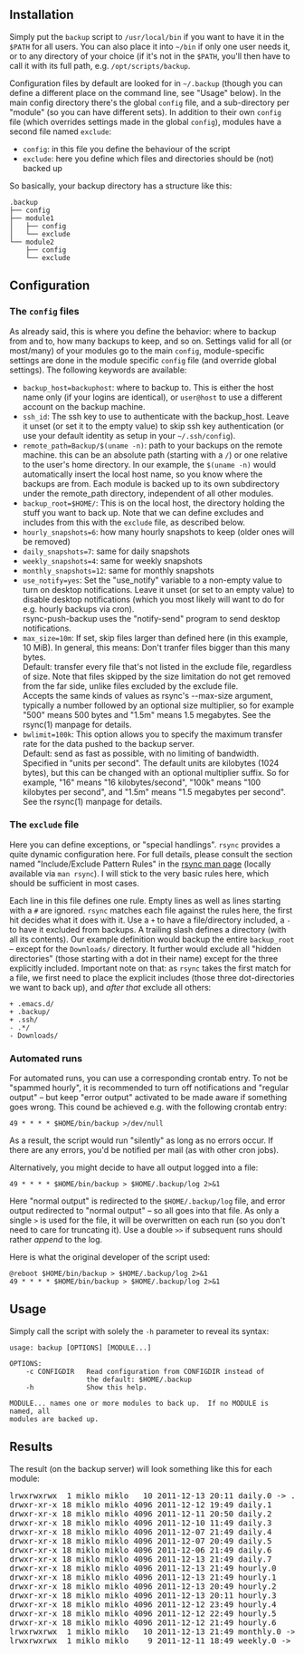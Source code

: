 ## Installation

Simply put the `backup` script to `/usr/local/bin` if you want to have it in
the `$PATH` for all users. You can also place it into `~/bin` if only one
user needs it, or to any directory of your choice (if it's not in the `$PATH`,
you'll then have to call it with its full path, e.g. `/opt/scripts/backup`.

Configuration files by default are looked for in `~/.backup` (though you can
define a different place on the command line, see "Usage" below). In the main
config directory there's the global `config` file, and a sub-directory per
"module" (so you can have different sets). In addition to their own `config`
file (which overrides settings made in the global `config`), modules have a
second file named `exclude`:

* `config`: in this file you define the behaviour of the script
* `exclude`: here you define which files and directories should be (not)
  backed up

So basically, your backup directory has a structure like this:

    .backup
    ├── config
    ├── module1
    │   ├── config
    │   └── exclude
    └── module2
        ├── config
        └── exclude


## Configuration
### The `config` files
As already said, this is where you define the behavior: where to backup from
and to, how many backups to keep, and so on. Settings valid for all (or
most/many) of your modules go to the main `config`, module-specific settings
are done in the module specific `config` file (and override global settings).
The following keywords are available:

* `backup_host=backuphost`: where to backup to. This is either the host name
  only (if your logins are identical), or `user@host` to use a different account
  on the backup machine.
* `ssh_id`: The ssh key to use to authenticate with the backup_host. Leave it unset
  (or set it to the empty value) to skip ssh key authentication (or use your
  default identity as setup in your `~/.ssh/config`).
* `remote_path=Backup/$(uname -n)`: path to your backups on the remote machine.
  this can be an absolute path (starting with a `/`) or one relative to the
  user's home directory. In our example, the `$(uname -n)` would automatically
  insert the local host name, so you know where the backups are from.  Each
  module is backed up to its own subdirectory under the remote_path
  directory, independent of all other modules.
* `backup_root=$HOME/`: This is on the local host, the directory holding the
  stuff you want to back up. Note that we can define excludes and includes from
  this with the `exclude` file, as described below.
* `hourly_snapshots=6`: how many hourly snapshots to keep (older ones will be removed)
* `daily_snapshots=7`: same for daily snapshots
* `weekly_snapshots=4`: same for weekly snapshots
* `monthly_snapshots=12`: same for monthly snapshots
* `use_notify=yes`: Set the "use_notify" variable to a non-empty value to turn
   on desktop notifications. Leave it unset (or set to an empty value) to disable
   desktop notifications (which you most likely will want to do for e.g. hourly
   backups via cron).  
   rsync-push-backup uses the "notify-send" program to send desktop notifications.
* `max_size=10m`: If set, skip files larger than defined here (in this example,
   10 MiB). In general, this means: Don't tranfer files bigger than this many
   bytes.  
   Default: transfer every file that's not listed in the exclude file, regardless
   of size. Note that files skipped by the size limitation do not get removed
   from the far side, unlike files excluded by the exclude file.  
   Accepts the same kinds of values as rsync's --max-size argument,
   typically a number followed by an optional size multiplier, so for
   example "500" means 500 bytes and "1.5m" means 1.5 megabytes.  See the
   rsync(1) manpage for details.
* `bwlimit=100k`: This  option allows you to specify the maximum transfer rate
   for the data pushed to the backup server.   
   Default: send as fast as possible, with no limiting of bandwidth.  
   Specified in "units per second". The default units are kilobytes (1024
   bytes), but this can be changed with an optional multiplier suffix.
   So for example, "16" means "16 kilobytes/second", "100k" means "100
   kilobytes per second", and "1.5m" means "1.5 megabytes per second".  
   See the rsync(1) manpage for details.


### The `exclude` file
Here you can define exceptions, or "special handlings". `rsync` provides a quite
dynamic configuration here. For full details, please consult the section named
"Include/Exclude Pattern Rules" in the [rsync man page](http://linux.die.net/man/1/rsync)
(locally available via `man rsync`). I will stick to the very basic rules here,
which should be sufficient in most cases.

Each line in this file defines one rule. Empty lines as well as lines starting
with a `#` are ignored. `rsync` matches each file against the rules here, the
first hit decides what it does with it. Use a `+` to have a file/directory
included, a `-` to have it excluded from backups. A trailing slash defines a
directory (with all its contents). Our example definition would backup the
entire `backup_root` – except for the `Downloads/` directory. It further would
exclude all "hidden directories" (those starting with a dot in their name)
except for the three explicitly included. Important note on that: as `rsync`
takes the first match for a file, we first need to place the explicit includes
(those three dot-directories we want to back up), and *after that* exclude all
others:

    + .emacs.d/
    + .backup/
    + .ssh/
    - .*/
    - Downloads/


### Automated runs
For automated runs, you can use a corresponding crontab entry. To not be
"spammed hourly", it is recommended to turn off notifications and "regular
output" – but keep "error output" activated to be made aware if something
goes wrong. This cound be achieved e.g. with the following crontab entry:

    49 * * * * $HOME/bin/backup >/dev/null

As a result, the script would run "silently" as long as no errors occur. If
there are any errors, you'd be notified per mail (as with other cron jobs).

Alternatively, you might decide to have all output logged into a file:

    49 * * * * $HOME/bin/backup > $HOME/.backup/log 2>&1

Here "normal output" is redirected to the `$HOME/.backup/log` file, and
error output redirected to "normal output" – so all goes into that file.
As only a single `>` is used for the file, it will be overwritten on each
run (so you don't need to care for truncating it). Use a double `>>` if
subsequent runs should rather *append* to the log.

Here is what the original developer of the script used:

    @reboot $HOME/bin/backup > $HOME/.backup/log 2>&1
    49 * * * * $HOME/bin/backup > $HOME/.backup/log 2>&1


## Usage
Simply call the script with solely the `-h` parameter to reveal its syntax:

    usage: backup [OPTIONS] [MODULE...]
    
    OPTIONS:
        -c CONFIGDIR   Read configuration from CONFIGDIR instead of
                       the default: $HOME/.backup
        -h             Show this help.
    
    MODULE... names one or more modules to back up.  If no MODULE is named, all
    modules are backed up.


## Results
The result (on the backup server) will look something like this for each module:

<pre>
lrwxrwxrwx  1 miklo miklo   10 2011-12-13 20:11 daily.0 -> ./hourly.6
drwxr-xr-x 18 miklo miklo 4096 2011-12-12 19:49 daily.1
drwxr-xr-x 18 miklo miklo 4096 2011-12-11 20:50 daily.2
drwxr-xr-x 18 miklo miklo 4096 2011-12-10 11:49 daily.3
drwxr-xr-x 18 miklo miklo 4096 2011-12-07 21:49 daily.4
drwxr-xr-x 18 miklo miklo 4096 2011-12-07 20:49 daily.5
drwxr-xr-x 18 miklo miklo 4096 2011-12-06 21:49 daily.6
drwxr-xr-x 18 miklo miklo 4096 2011-12-13 21:49 daily.7
drwxr-xr-x 18 miklo miklo 4096 2011-12-13 21:49 hourly.0
drwxr-xr-x 18 miklo miklo 4096 2011-12-13 21:49 hourly.1
drwxr-xr-x 18 miklo miklo 4096 2011-12-13 20:49 hourly.2
drwxr-xr-x 18 miklo miklo 4096 2011-12-13 20:11 hourly.3
drwxr-xr-x 18 miklo miklo 4096 2011-12-12 23:49 hourly.4
drwxr-xr-x 18 miklo miklo 4096 2011-12-12 22:49 hourly.5
drwxr-xr-x 18 miklo miklo 4096 2011-12-12 21:49 hourly.6
lrwxrwxrwx  1 miklo miklo   10 2011-12-13 21:49 monthly.0 -> ./weekly.4
lrwxrwxrwx  1 miklo miklo    9 2011-12-11 18:49 weekly.0 -> ./daily.7
</pre>
